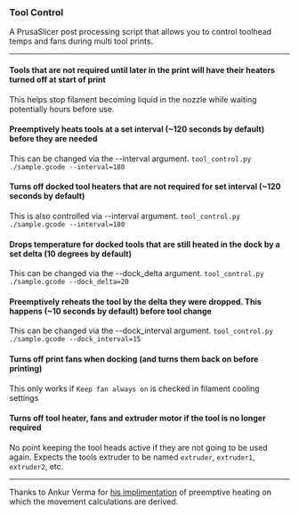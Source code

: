 ### Tool Control
A PrusaSlicer post processing script that allows you to control toolhead temps and fans during multi tool prints.

***

#### Tools that are not required until later in the print will have their heaters turned off at start of print

This helps stop filament becoming liquid in the nozzle while waiting potentially hours before use.

#### Preemptively heats tools at a set interval (~120 seconds by default) before they are needed

This can be changed via the --interval argument.
```tool_control.py ./sample.gcode --interval=180```

#### Turns off docked tool heaters that are not required for set interval (~120 seconds by default)

This is also controlled via --interval argument.
```tool_control.py ./sample.gcode --interval=180```

#### Drops temperature for docked tools that are still heated in the dock by a set delta (10 degrees by default)

This can be changed via the --dock_delta argument.
```tool_control.py ./sample.gcode --dock_delta=20```

#### Preemptively reheats the tool by the delta they were dropped. This happens (~10 seconds by default) before tool change

This can be changed via the --dock_interval argument.
```tool_control.py ./sample.gcode --dock_interval=15```

#### Turns off print fans when docking (and turns them back on before printing)

This only works if `Keep fan always on` is checked in filament cooling settings

#### Turns off tool heater, fans and extruder motor if the tool is no longer required

No point keeping the tool heads active if they are not going to be used again.
Expects the tools extruder to be named `extruder`, `extruder1`, `extruder2`, etc.

***

Thanks to Ankur Verma for [his implimentation](https://github.com/ankurv2k6/daksh-toolchanger-v2/blob/main/PrusaSlicer/intelligent%20tool%20management/postprocess.py "Github Link") of preemptive heating on which the movement calculations are derived.

